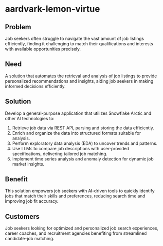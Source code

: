 # aardvark-lemon-virtue

## Problem

Job seekers often struggle to navigate the vast amount of job listings efficiently, finding it challenging to match their qualifications and interests with available opportunities precisely.

## Need

A solution that automates the retrieval and analysis of job listings to provide personalized recommendations and insights, aiding job seekers in making informed decisions efficiently.

## Solution

Develop a general-purpose application that utilizes Snowflake Arctic and other AI technologies to:

1. Retrieve job data via REST API, parsing and storing the data efficiently.
1. Enrich and organize the data into structured formats suitable for analysis.
1. Perform exploratory data analysis (EDA) to uncover trends and patterns.
1. Use LLMs to compare job descriptions with user-provided specifications, delivering tailored job matching.
1. Implement time series analysis and anomaly detection for dynamic job market insights.

## Benefit 

This solution empowers job seekers with AI-driven tools to quickly identify jobs that match their skills and preferences, reducing search time and improving job fit accuracy.

## Customers

Job seekers looking for optimized and personalized job search experiences, career coaches, and recruitment agencies benefiting from streamlined candidate-job matching.
